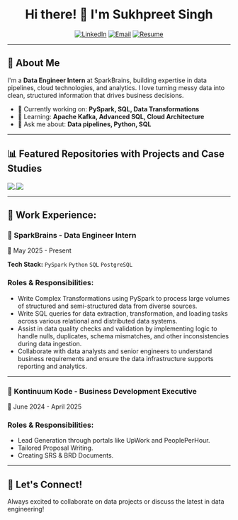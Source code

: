<div align="center">

# Hi there! 👋 I'm Sukhpreet Singh

[![LinkedIn](https://img.shields.io/badge/LinkedIn-Let's_Connect-0077B5?style=for-the-badge&logo=linkedin&logoColor=white)](https://www.linkedin.com/in/sukhpreet41/)
[![Email](https://img.shields.io/badge/Email-Drop_a_Line-D14836?style=for-the-badge&logo=gmail&logoColor=white)](mailto:isukhpreetsingh12@gmail.com)
[![Resume](https://img.shields.io/badge/Resume-Download_Now-4CAF50?style=for-the-badge&logo=adobeacrobatreader&logoColor=white)](https://drive.google.com/drive/folders/1eYrM5aKGdqq_lF8Vpm3H4MnTLovNV7gu)


</div>

---

## 🎯 About Me

I'm a **Data Engineer Intern** at SparkBrains, building expertise in data pipelines, cloud technologies, and analytics. I love turning messy data into clean, structured information that drives business decisions.

- 🔭 Currently working on: **PySpark, SQL, Data Transformations**
- 🌱 Learning: **Apache Kafka, Advanced SQL, Cloud Architecture**
- 💬 Ask me about: **Data pipelines, Python, SQL**

---

## 📊 Featured Repositories with Projects and Case Studies

<a href="https://github.com/iamsukhpreetsingh/SQL_Projects">
  <img align="center" src="https://github-readme-stats.vercel.app/api/pin/?username=iamsukhpreetsingh&repo=SQL_Projects&title_color=ffffff&text_color=c9cacc&icon_color=2bbc8a&bg_color=1d1f21" />
</a>

<a href="https://github.com/iamsukhpreetsingh/Pyspark_Projects">
  <img align="center" src="https://github-readme-stats.vercel.app/api/pin/?username=iamsukhpreetsingh&repo=Pyspark_Projects&title_color=ffffff&text_color=c9cacc&icon_color=2bbc8a&bg_color=1d1f21" />
</a>



---
## 💼 Work Experience:
### 🏢 SparkBrains - Data Engineer Intern
📅 May 2025 - Present

**Tech Stack:** `PySpark` `Python` `SQL` `PostgreSQL`

### Roles & Responsibilities:

- Write Complex Transformations using PySpark to process large volumes of structured and semi-structured data from diverse sources.
- Write SQL queries for data extraction, transformation, and loading tasks across various relational and distributed data systems.
- Assist in data quality checks and validation by implementing logic to handle nulls, duplicates, schema mismatches, and other inconsistencies during data ingestion.
- Collaborate with data analysts and senior engineers to understand business requirements and ensure the data infrastructure supports reporting and analytics.

---
### 🏢 Kontinuum Kode - Business Development Executive
📅 June 2024 - April 2025

### Roles & Responsibilities:

- Lead Generation through portals like UpWork and PeoplePerHour.
- Tailored Proposal Writing.
- Creating SRS & BRD Documents.

---

## 🤝 Let's Connect!

Always excited to collaborate on data projects or discuss the latest in data engineering!

